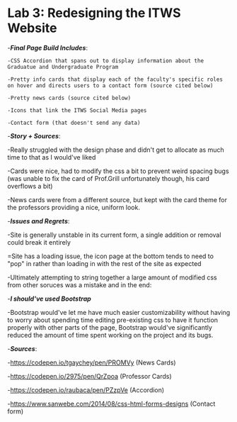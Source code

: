 # Lab 3: Redesigning the ITWS Website


-***Final Page Build Includes***:
   
    -CSS Accordion that spans out to display information about the Graduatue and Undergraduate Program
   
    -Pretty info cards that display each of the faculty's specific roles on hover and directs users to a contact form (source cited below)
   
    -Pretty news cards (source cited below)
   
    -Icons that link the ITWS Social Media pages
    
    -Contact form (that doesn't send any data)
   

-***Story + Sources***:

-Really struggled with the design phase and didn't get to allocate as much time to that as I would've liked

-Cards were nice, had to modify the css a bit to prevent weird spacing bugs (was unable to fix the card of Prof.Grill unfortunately though, his card overflows a bit)

-News cards were from a different source, but kept with the card theme for the professors providing a nice, uniform look.


-***Issues and Regrets***:
 
-Site is generally unstable in its current form, a single addition or removal could break it entirely

=Site has a loading issue, the icon page at the bottom tends to need to "pop" in rather than loading in with the rest of the site as expected

-Ultimately attempting to string together a large amount of modified css from other soruces was a mistake and in the end:

-***I should've used Bootstrap***

-Bootstrap would've let me have much easier customizability without having to worry about spending time editing pre-existing css to have it function properly with
other parts of the page, Bootstrap would've significantly reduced the amount of time spent working on the project and its bugs.

-***Sources***:

-https://codepen.io/tgaychey/pen/PROMVy (News Cards)

-https://codepen.io/2975/pen/QrZpoa (Professor Cards)

-https://codepen.io/raubaca/pen/PZzpVe (Accordion)

-https://www.sanwebe.com/2014/08/css-html-forms-designs (Contact form)
